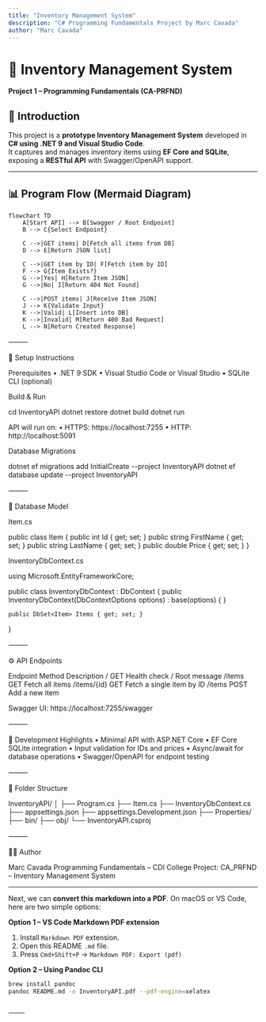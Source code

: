 ```yaml
---
title: "Inventory Management System"
description: "C# Programming Fundamentals Project by Marc Cavada"
author: "Marc Cavada"
---
```


# 🧩 Inventory Management System  
**Project 1 – Programming Fundamentals (CA-PRFND)**  

## 📘 Introduction  
This project is a **prototype Inventory Management System** developed in **C# using .NET 9 and Visual Studio Code**.  
It captures and manages inventory items using **EF Core and SQLite**, exposing a **RESTful API** with Swagger/OpenAPI support.

---

## 📊 Program Flow (Mermaid Diagram)

```mermaid
flowchart TD
    A[Start API] --> B[Swagger / Root Endpoint]
    B --> C{Select Endpoint}

    C -->|GET items| D[Fetch all items from DB]
    D --> E[Return JSON list]

    C -->|GET item by ID| F[Fetch item by ID]
    F --> G{Item Exists?}
    G -->|Yes| H[Return Item JSON]
    G -->|No| I[Return 404 Not Found]

    C -->|POST items| J[Receive Item JSON]
    J --> K{Validate Input}
    K -->|Valid| L[Insert into DB]
    K -->|Invalid| M[Return 400 Bad Request]
    L --> N[Return Created Response]
```


⸻

🧰 Setup Instructions

Prerequisites
	•	.NET 9 SDK
	•	Visual Studio Code or Visual Studio
	•	SQLite CLI (optional)

Build & Run

cd InventoryAPI
dotnet restore
dotnet build
dotnet run

API will run on:
	•	HTTPS: https://localhost:7255
	•	HTTP: http://localhost:5091

Database Migrations

dotnet ef migrations add InitialCreate --project InventoryAPI
dotnet ef database update --project InventoryAPI


⸻

💾 Database Model

Item.cs

public class Item
{
    public int Id { get; set; }
    public string FirstName { get; set; }
    public string LastName { get; set; }
    public double Price { get; set; }
}

InventoryDbContext.cs

using Microsoft.EntityFrameworkCore;

public class InventoryDbContext : DbContext
{
    public InventoryDbContext(DbContextOptions<InventoryDbContext> options)
        : base(options) { }

    public DbSet<Item> Items { get; set; }
}


⸻

⚙️ API Endpoints

Endpoint	Method	Description
/	GET	Health check / Root message
/items	GET	Fetch all items
/items/{id}	GET	Fetch a single item by ID
/items	POST	Add a new item

Swagger UI: https://localhost:7255/swagger

⸻

🔧 Development Highlights
	•	Minimal API with ASP.NET Core
	•	EF Core SQLite integration
	•	Input validation for IDs and prices
	•	Async/await for database operations
	•	Swagger/OpenAPI for endpoint testing

⸻

🧩 Folder Structure

InventoryAPI/
│
├── Program.cs
├── Item.cs
├── InventoryDbContext.cs
├── appsettings.json
├── appsettings.Development.json
├── Properties/
├── bin/
├── obj/
└── InventoryAPI.csproj


⸻

👨‍💻 Author

Marc Cavada
Programming Fundamentals – CDI College
Project: CA_PRFND – Inventory Management System

---

Next, we can **convert this markdown into a PDF**. On macOS or VS Code, here are two simple options:  

**Option 1 – VS Code Markdown PDF extension**  
1. Install `Markdown PDF` extension.  
2. Open this README `.md` file.  
3. Press `Cmd+Shift+P` → `Markdown PDF: Export (pdf)`  

**Option 2 – Using Pandoc CLI**  
```bash
brew install pandoc
pandoc README.md -o InventoryAPI.pdf --pdf-engine=xelatex


⸻


